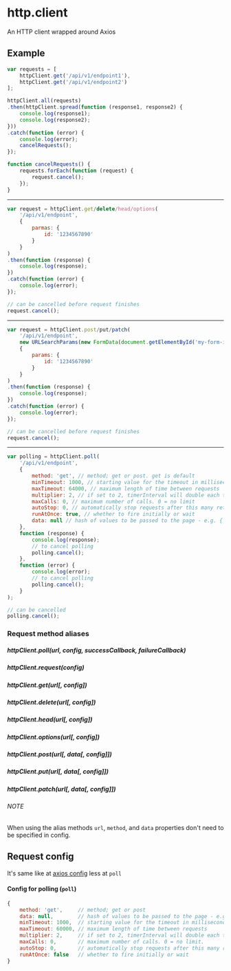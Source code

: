 # http.client
An HTTP client wrapped around Axios

## Example

```js
var requests = [
	httpClient.get('/api/v1/endpoint1'),
	httpClient.get('/api/v1/endpoint2')
];

httpClient.all(requests)
.then(httpClient.spread(function (response1, response2) {
	console.log(response1);
	console.log(response2);
}))
.catch(function (error) {
	console.log(error);
	cancelRequests();
});

function cancelRequests() {
	requests.forEach(function (request) {
		request.cancel();
	});
}
```

---------------------------------------------------------------------------------

```js
var request = httpClient.get/delete/head/options(
	'/api/v1/endpoint',
	{
		parmas: {
			id: '1234567890'
		}
	}
)
.then(function (response) {
	console.log(response);
})
.catch(function (error) {
	console.log(error);
});

// can be cancelled before request finishes
request.cancel();
```

---------------------------------------------------------------------------------

```js
var request = httpClient.post/put/patch(
	'/api/v1/endpoint',
	new URLSearchParams(new FormData(document.getElementById('my-form-id'))),
	{
		params: {
			id: '1234567890'
		}
	}
)
.then(function (response) {
	console.log(response);
})
.catch(function (error) {
	console.log(error);
});

// can be cancelled before request finishes
request.cancel();
```

---------------------------------------------------------------------------------

```js
var polling = httpClient.poll(
	'/api/v1/endpoint',
	{
		method: 'get', // method; get or post. get is default
		minTimeout: 1000, // starting value for the timeout in milliseconds
		maxTimeout: 64000, // maximum length of time between requests
		multiplier: 2, // if set to 2, timerInterval will double each time the response hasn't changed (up to maxTimeout)
		maxCalls: 0, // maximum number of calls. 0 = no limit
		autoStop: 0, // automatically stop requests after this many returns of the same data. 0 = disabled
		runAtOnce: true, // whether to fire initially or wait
		data: null // hash of values to be passed to the page - e.g. { name: "John", greeting: "hello" } or function or null
	},
	function (response) {
		console.log(response);
		// to cancel polling
		polling.cancel();
	},
	function (error) {
		console.log(error);
		// to cancel polling
		polling.cancel();
	}
);

// can be cancelled
polling.cancel();
```

### Request method aliases

##### httpClient.poll(url, config, successCallback, failureCallback)
##### httpClient.request(config)
##### httpClient.get(url[, config])
##### httpClient.delete(url[, config])
##### httpClient.head(url[, config])
##### httpClient.options(url[, config])
##### httpClient.post(url[, data[, config]])
##### httpClient.put(url[, data[, config]])
##### httpClient.patch(url[, data[, config]])

###### NOTE
When using the alias methods `url`, `method`, and `data` properties don't need to be specified in config.

## Request config
It's same like at [axios config](https://github.com/axios/axios/blob/master/README.md#request-config) less at `poll`

#### Config for polling (`poll`)
```js
{
	method: 'get',     // method; get or post
	data: null,        // hash of values to be passed to the page - e.g. { name: "John", greeting: "hello" } or function
	minTimeout: 1000,  // starting value for the timeout in milliseconds
	maxTimeout: 60000, // maximum length of time between requests
	multiplier: 2,     // if set to 2, timerInterval will double each time the response hasn't changed (up to maxTimeout)
	maxCalls: 0,       // maximum number of calls. 0 = no limit.
	autoStop: 0,       // automatically stop requests after this many returns of the same data. 0 = disabled
	runAtOnce: false   // whether to fire initially or wait
}
```
